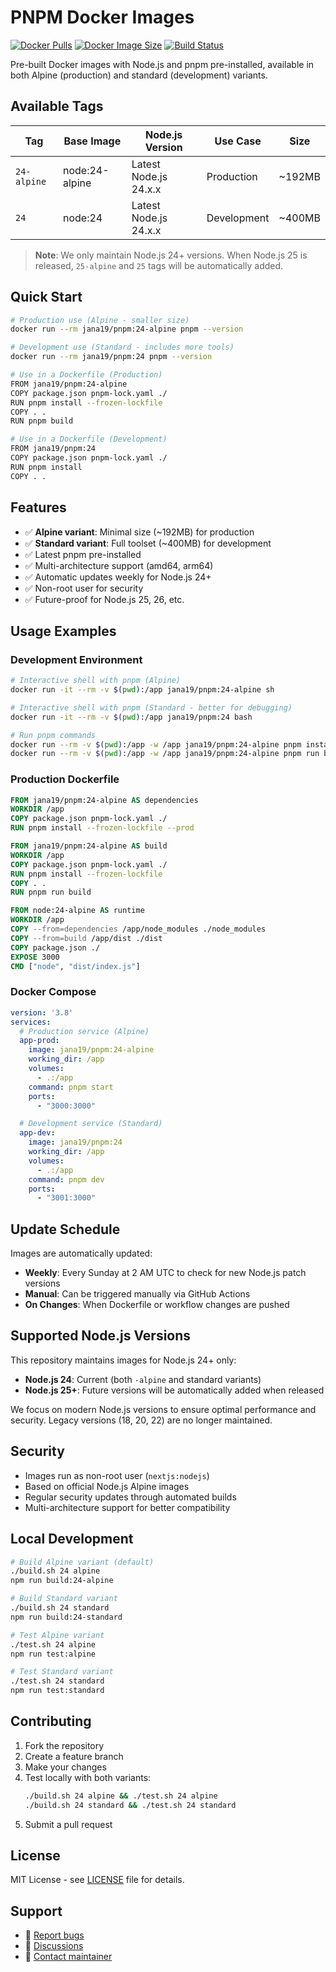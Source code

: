 # PNPM Docker Images

[![Docker Pulls](https://img.shields.io/docker/pulls/jana19/pnpm)](https://hub.docker.com/r/jana19/pnpm)
[![Docker Image Size](https://img.shields.io/docker/image-size/jana19/pnpm/24-alpine)](https://hub.docker.com/r/jana19/pnpm)
[![Build Status](https://github.com/jana19-dev/docker-pnpm/workflows/Build%20and%20Push%20PNPM%20Docker%20Image/badge.svg)](https://github.com/jana19-dev/docker-pnpm/actions)

Pre-built Docker images with Node.js and pnpm pre-installed, available in both Alpine (production) and standard (development) variants.

## Available Tags

| Tag | Base Image | Node.js Version | Use Case | Size |
|-----|------------|----------------|----------|------|
| `24-alpine` | node:24-alpine | Latest Node.js 24.x.x | Production | ~192MB |
| `24` | node:24 | Latest Node.js 24.x.x | Development | ~400MB |

> **Note**: We only maintain Node.js 24+ versions. When Node.js 25 is released, `25-alpine` and `25` tags will be automatically added.

## Quick Start

```bash
# Production use (Alpine - smaller size)
docker run --rm jana19/pnpm:24-alpine pnpm --version

# Development use (Standard - includes more tools)
docker run --rm jana19/pnpm:24 pnpm --version

# Use in a Dockerfile (Production)
FROM jana19/pnpm:24-alpine
COPY package.json pnpm-lock.yaml ./
RUN pnpm install --frozen-lockfile
COPY . .
RUN pnpm build

# Use in a Dockerfile (Development)
FROM jana19/pnpm:24
COPY package.json pnpm-lock.yaml ./
RUN pnpm install
COPY . .
```

## Features

- ✅ **Alpine variant**: Minimal size (~192MB) for production
- ✅ **Standard variant**: Full toolset (~400MB) for development
- ✅ Latest pnpm pre-installed
- ✅ Multi-architecture support (amd64, arm64)
- ✅ Automatic updates weekly for Node.js 24+
- ✅ Non-root user for security
- ✅ Future-proof for Node.js 25, 26, etc.

## Usage Examples

### Development Environment

```bash
# Interactive shell with pnpm (Alpine)
docker run -it --rm -v $(pwd):/app jana19/pnpm:24-alpine sh

# Interactive shell with pnpm (Standard - better for debugging)
docker run -it --rm -v $(pwd):/app jana19/pnpm:24 bash

# Run pnpm commands
docker run --rm -v $(pwd):/app -w /app jana19/pnpm:24-alpine pnpm install
docker run --rm -v $(pwd):/app -w /app jana19/pnpm:24-alpine pnpm run build
```

### Production Dockerfile

```dockerfile
FROM jana19/pnpm:24-alpine AS dependencies
WORKDIR /app
COPY package.json pnpm-lock.yaml ./
RUN pnpm install --frozen-lockfile --prod

FROM jana19/pnpm:24-alpine AS build
WORKDIR /app
COPY package.json pnpm-lock.yaml ./
RUN pnpm install --frozen-lockfile
COPY . .
RUN pnpm run build

FROM node:24-alpine AS runtime
WORKDIR /app
COPY --from=dependencies /app/node_modules ./node_modules
COPY --from=build /app/dist ./dist
COPY package.json ./
EXPOSE 3000
CMD ["node", "dist/index.js"]
```

### Docker Compose

```yaml
version: '3.8'
services:
  # Production service (Alpine)
  app-prod:
    image: jana19/pnpm:24-alpine
    working_dir: /app
    volumes:
      - .:/app
    command: pnpm start
    ports:
      - "3000:3000"

  # Development service (Standard)
  app-dev:
    image: jana19/pnpm:24
    working_dir: /app
    volumes:
      - .:/app
    command: pnpm dev
    ports:
      - "3001:3000"
```

## Update Schedule

Images are automatically updated:
- **Weekly**: Every Sunday at 2 AM UTC to check for new Node.js patch versions
- **Manual**: Can be triggered manually via GitHub Actions
- **On Changes**: When Dockerfile or workflow changes are pushed

## Supported Node.js Versions

This repository maintains images for Node.js 24+ only:
- **Node.js 24**: Current (both `-alpine` and standard variants)
- **Node.js 25+**: Future versions will be automatically added when released

We focus on modern Node.js versions to ensure optimal performance and security. Legacy versions (18, 20, 22) are no longer maintained.

## Security

- Images run as non-root user (`nextjs:nodejs`)
- Based on official Node.js Alpine images
- Regular security updates through automated builds
- Multi-architecture support for better compatibility

## Local Development

```bash
# Build Alpine variant (default)
./build.sh 24 alpine
npm run build:24-alpine

# Build Standard variant
./build.sh 24 standard
npm run build:24-standard

# Test Alpine variant
./test.sh 24 alpine
npm run test:alpine

# Test Standard variant
./test.sh 24 standard
npm run test:standard
```

## Contributing

1. Fork the repository
2. Create a feature branch
3. Make your changes
4. Test locally with both variants:
   ```bash
   ./build.sh 24 alpine && ./test.sh 24 alpine
   ./build.sh 24 standard && ./test.sh 24 standard
   ```
5. Submit a pull request

## License

MIT License - see [LICENSE](LICENSE) file for details.

## Support

- 🐛 [Report bugs](https://github.com/jana19-dev/docker-pnpm/issues)
- 💬 [Discussions](https://github.com/jana19-dev/docker-pnpm/discussions)
- 📧 [Contact maintainer](mailto:your-email@example.com)
